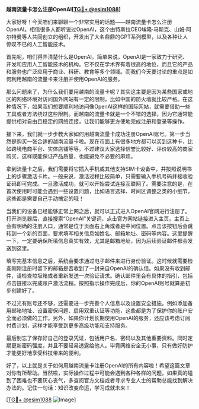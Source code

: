 **越南流量卡怎么注册OpenAI[[TG💪+ @esim1088](https://t.me/s/esim1088)]**

大家好呀！今天咱们来聊聊一个非常实用的话题——越南流量卡怎么注册OpenAI。相信很多人都听说过OpenAI，这个由特斯拉CEO埃隆·马斯克、山姆·阿尔特曼等人共同创立的组织，开发出了大名鼎鼎的GPT系列模型，以及各种让人惊叹不已的人工智能技术。

首先呢，咱们得弄清楚什么是OpenAI。简单来说，OpenAI是一家致力于研究、开发和应用人工智能技术的机构。它不仅在学术界有着很高的地位，而且它的产品和服务也广泛应用于商业、科研、教育等多个领域。而我们今天要讨论的重点是如何利用越南的流量卡来注册并使用OpenAI的服务。

那么问题来了，为什么我们要用越南的流量卡呢？其实这主要是因为某些国家或地区的网络环境对访问国外网站有一定的限制，比如中国的防火墙就比较严格。在这种情况下，如果我们想要顺利地访问像OpenAI这样的国际网站，就需要借助一些工具或者方法绕过这些限制。而越南的流量卡就是一个不错的选择，因为它通常能提供相对自由且稳定的网络连接，让我们能够更方便地完成注册和登录等操作。

接下来，我们就一步步教大家如何用越南流量卡成功注册OpenAI账号。第一步当然是购买一张合适的越南流量卡啦。现在市面上有很多地方都可以买到这种卡，比如跨境电商平台、实体店铺等等。不过建议大家选择信誉比较好、评价较高的商家购买，这样既能保证产品质量，也能避免不必要的麻烦。

拿到流量卡之后，我们需要将它插入手机或其他支持SIM卡设备中，并按照说明书上的步骤激活卡片。一般来说，激活过程比较简单，只需要输入手机号码并接收验证码即可完成。一旦激活成功，就可以开始尝试连接互联网了。需要注意的是，在首次使用时可能会遇到一些设置问题，比如语言选择、时间区调整之类的小细节，这些都是需要自己手动搞定的哦！

当我们的设备已经能够正常上网之后，就可以正式进入OpenAI官网进行注册了。打开浏览器后，直接搜索“OpenAI”关键词，点击官方网站链接进入主页。主页上会有明确的注册入口，通常是位于页面右上角或者是中间位置。点击该按钮后会跳转到一个新的页面，要求填写相关信息如姓名、邮箱地址、密码等内容。这里提醒一下，一定要确保所填信息真实有效，尤其是邮箱地址，因为后续验证邮件都会发送到这里。

填写完基本信息之后，系统会要求通过电子邮件来进行身份验证。这时候就需要检查刚刚注册时留下的邮箱是否收到了一封来自OpenAI的确认信。如果没有收到邮件，请检查垃圾箱或者重新发送一次验证请求。确认邮件里会有具体的指引，包括点击链接以完成账户激活流程。按照指示操作完成后，你的OpenAI账号就算是初步创建好了。

不过光有账号还不够，还需要进一步完善个人信息以及设置安全措施。例如添加备用邮箱地址、设置密保问题、启用双重认证等功能，这些都是为了保护你的账户安全而必须做的工作。另外，如果你计划长期使用OpenAI的服务，还应该考虑订阅付费计划，这样才能享受到更多高级功能和支持服务。

最后别忘了保存好自己的登录凭证，包括用户名、密码以及其他重要资料。同时定期更新密码强度，并且不要轻易透露给他人。毕竟网络安全无小事，只有做好防护才能更好地享受科技带来的便利。

好了，以上就是关于如何用越南流量卡注册OpenAI的所有内容啦！希望这篇文章对你有所帮助。当然啦，实际操作过程中可能会遇到各种各样的问题，如果真的碰到了困难也不要灰心丧气，多查阅官方文档或者寻求专业人士的帮助总能找到解决办法的。记住一句话：知识改变命运，学习成就未来！

[[TG💪+ @esim1088](https://t.me/s/esim1088) ![Image](https://i.postimg.cc/4NQfJmqS/Snipaste-2025-05-13-00-14-12.png)]